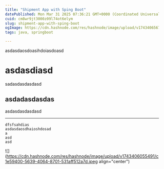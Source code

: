 ```yaml
---
title: "Shipment App with Sping Boot"
datePublished: Mon Mar 31 2025 07:36:21 GMT+0000 (Coordinated Universal Time)
cuid: cm8wr9jt3000z09l74ot6elym
slug: shipment-app-with-sping-boot
ogImage: https://cdn.hashnode.com/res/hashnode/image/upload/v1743406567638/fefddfc5-bee1-43d5-a9f1-e95857e07a73.jpeg
tags: java, springboot

---
```


asdasdaosdoasihdoiasdoasd

# asdasdiasd

sadasdasdasdasd

## asdadasdasdas

asdasdasdasdasd

---

```plaintext
dfsfsahdias
asdasdaosdhaioshdosad
a
asd
asd
```

![](https://cdn.hashnode.com/res/hashnode/image/upload/v1743406055491/c1e59400-5639-4064-8701-531aff512a7d.jpeg align="center")